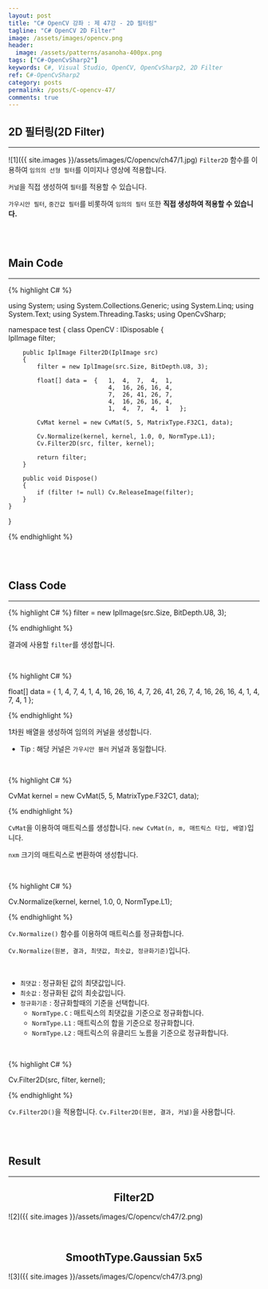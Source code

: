 ```yaml
---
layout: post
title: "C# OpenCV 강좌 : 제 47강 - 2D 필터링"
tagline: "C# OpenCV 2D Filter"
image: /assets/images/opencv.png
header:
  image: /assets/patterns/asanoha-400px.png
tags: ["C#-OpenCvSharp2"]
keywords: C#, Visual Studio, OpenCV, OpenCvSharp2, 2D Filter
ref: C#-OpenCvSharp2
category: posts
permalink: /posts/C-opencv-47/
comments: true
---
```


## 2D 필터링(2D Filter) ## 
----------

![1]({{ site.images }}/assets/images/C/opencv/ch47/1.jpg)
`Filter2D` 함수를 이용하여 `임의의 선형 필터`를 이미지나 영상에 적용합니다.

`커널`을 직접 생성하여 `필터`를 적용할 수 있습니다.

`가우시안 필터`, `중간값 필터`를 비롯하여 `임의의 필터` 또한 **직접 생성하여 적용할 수 있습니다.**

<br>
<br>

## Main Code ## 
----------

{% highlight C# %}

using System;
using System.Collections.Generic;
using System.Linq;
using System.Text;
using System.Threading.Tasks;
using OpenCvSharp;

namespace test
{
    class OpenCV : IDisposable
    {  
        IplImage filter;
        
        public IplImage Filter2D(IplImage src)
        {   
            filter = new IplImage(src.Size, BitDepth.U8, 3);

            float[] data =  {   1,  4,  7,  4,  1,
                                4,  16, 26, 16, 4,
                                7,  26, 41, 26, 7,
                                4,  16, 26, 16, 4,
                                1,  4,  7,  4,  1   };

            CvMat kernel = new CvMat(5, 5, MatrixType.F32C1, data);

            Cv.Normalize(kernel, kernel, 1.0, 0, NormType.L1);
            Cv.Filter2D(src, filter, kernel);

            return filter;
        }
                  
        public void Dispose()
        {
            if (filter != null) Cv.ReleaseImage(filter);
        }
    }
}

{% endhighlight %}

<br>
<br>

## Class Code ## 
----------

{% highlight C# %}
filter = new IplImage(src.Size, BitDepth.U8, 3);

{% endhighlight %}

결과에 사용할 `filter`를 생성합니다.

<br>

{% highlight C# %}

float[] data =  {   1,  4,  7,  4,  1,
                    4,  16, 26, 16, 4,
                    7,  26, 41, 26, 7,
                    4,  16, 26, 16, 4,
                    1,  4,  7,  4,  1   };

{% endhighlight %}

1차원 배열을 생성하여 임의의 커널을 생성합니다.

* Tip : 해당 커널은 `가우시안 블러` 커널과 동일합니다.

<br>

{% highlight C# %}

CvMat kernel = new CvMat(5, 5, MatrixType.F32C1, data);

{% endhighlight %}

`CvMat`을 이용하여 매트릭스를 생성합니다. `new CvMat(n, m, 매트릭스 타입, 배열)`입니다.

`nxm` 크기의 매트릭스로 변환하여 생성합니다.

<br>

{% highlight C# %}

Cv.Normalize(kernel, kernel, 1.0, 0, NormType.L1);

{% endhighlight %}

`Cv.Normalize()` 함수를 이용하여 매트릭스를 정규화합니다. 

`Cv.Normalize(원본, 결과, 최댓값, 최솟값, 정규화기준)`입니다.

<br>

* `최댓값` : 정규화된 값의 최댓값입니다.
* `최솟값` : 정규화된 값의 최솟값입니다.
* `정규화기준` : 정규화할때의 기준을 선택합니다.
    * `NormType.C` : 매트릭스의 최댓값을 기준으로 정규화합니다.
    * `NormType.L1` : 매트릭스의 합을 기준으로 정규화합니다.
    * `NormType.L2` : 매트릭스의 유클리드 노름을 기준으로 정규화합니다.

<br>

{% highlight C# %}

Cv.Filter2D(src, filter, kernel);

{% endhighlight %}

`Cv.Filter2D()`을 적용합니다. `Cv.Filter2D(원본, 결과, 커널)`을 사용합니다.

<br>
<br>

## Result ## 
----------

## <center>Filter2D</center> ##
![2]({{ site.images }}/assets/images/C/opencv/ch47/2.png)

<br>

## <center>SmoothType.Gaussian 5x5</center> ##
![3]({{ site.images }}/assets/images/C/opencv/ch47/3.png)




